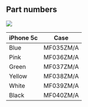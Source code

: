 ## Part numbers

<img src="/assets/2013_5c.jpg"></img>

| iPhone 5c | Case      |
| --------- | --------- |
| Blue      | MF035ZM/A |
| Pink      | MF036ZM/A |
| Green     | MF037ZM/A |
| Yellow    | MF038ZM/A |
| White     | MF039ZM/A |
| Black     | MF040ZM/A |
